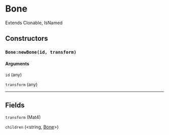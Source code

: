 # Bone
Extends Clonable, IsNamed


## Constructors
### `Bone:newBone(id, transform)`

#### Arguments
`id` (any) 

`transform` (any) 


_________________

## Fields
`transform` (Mat4) 

`children` (<string, [Bone](https://3dreamengine.github.io/3DreamEngine/docu/classes/bone)>) 
